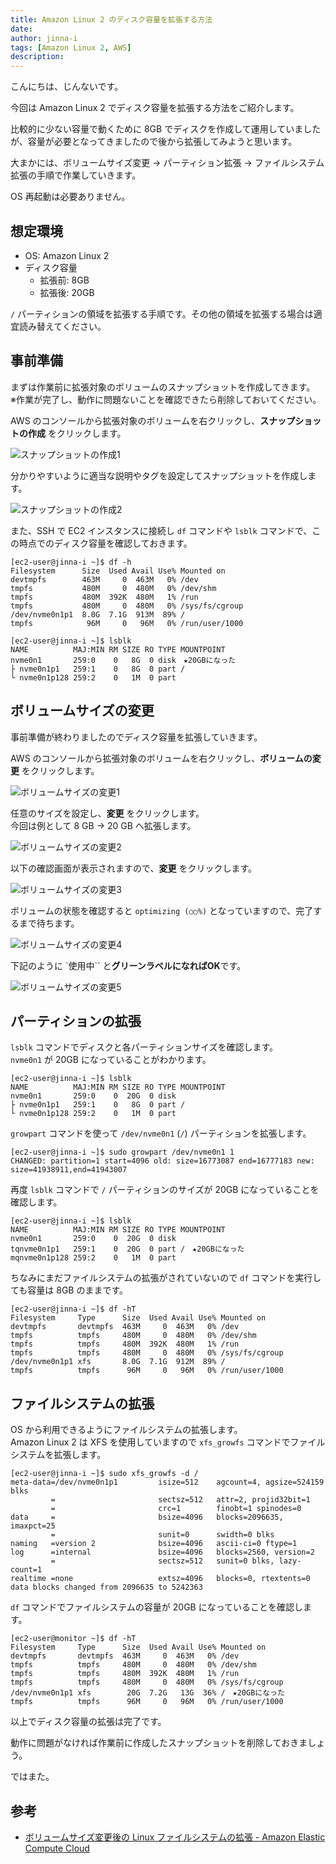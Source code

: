 ```yaml
---
title: Amazon Linux 2 のディスク容量を拡張する方法
date: 
author: jinna-i
tags: [Amazon Linux 2, AWS]
description: 
---
```


こんにちは、じんないです。

今回は Amazon Linux 2 でディスク容量を拡張する方法をご紹介します。

比較的に少ない容量で動くために 8GB でディスクを作成して運用していましたが、容量が必要となってきましたので後から拡張してみようと思います。

大まかには、ボリュームサイズ変更 → パーティション拡張 → ファイルシステム拡張の手順で作業していきます。

OS 再起動は必要ありません。

## 想定環境
- OS: Amazon Linux 2
- ディスク容量
    - 拡張前: 8GB
    - 拡張後: 20GB

`/` パーティションの領域を拡張する手順です。その他の領域を拡張する場合は適宜読み替えてください。 

## 事前準備

まずは作業前に拡張対象のボリュームのスナップショットを作成してきます。  
※作業が完了し、動作に問題ないことを確認できたら削除しておいてください。

AWS のコンソールから拡張対象のボリュームを右クリックし、**スナップショットの作成** をクリックします。

![スナップショットの作成1](images/001.png)

分かりやすいように適当な説明やタグを設定してスナップショットを作成します。

![スナップショットの作成2](images/002.png)

また、SSH で EC2 インスタンスに接続し `df` コマンドや `lsblk` コマンドで、この時点でのディスク容量を確認しておきます。

```
[ec2-user@jinna-i ~]$ df -h
Filesystem      Size  Used Avail Use% Mounted on
devtmpfs        463M     0  463M   0% /dev
tmpfs           480M     0  480M   0% /dev/shm
tmpfs           480M  392K  480M   1% /run
tmpfs           480M     0  480M   0% /sys/fs/cgroup
/dev/nvme0n1p1  8.0G  7.1G  913M  89% /
tmpfs            96M     0   96M   0% /run/user/1000

[ec2-user@jinna-i ~]$ lsblk
NAME          MAJ:MIN RM SIZE RO TYPE MOUNTPOINT
nvme0n1       259:0    0   8G  0 disk　★20GBになった
├ nvme0n1p1   259:1    0   8G  0 part /
└ nvme0n1p128 259:2    0   1M  0 part
```

## ボリュームサイズの変更

事前準備が終わりましたのでディスク容量を拡張していきます。

AWS のコンソールから拡張対象のボリュームを右クリックし、**ボリュームの変更** をクリックします。

![ボリュームサイズの変更1](images/003.png)

任意のサイズを設定し、**変更** をクリックします。  
今回は例として 8 GB → 20 GB へ拡張します。

![ボリュームサイズの変更2](images/004.png)

以下の確認画面が表示されますので、**変更** をクリックします。

![ボリュームサイズの変更3](images/005.png)

ボリュームの状態を確認すると `optimizing (○○%)` となっていますので、完了するまで待ちます。

![ボリュームサイズの変更4](images/006.png)

下記のように `使用中`` と**グリーンラベルになればOK**です。

![ボリュームサイズの変更5](images/007.png)

## パーティションの拡張

`lsblk` コマンドでディスクと各パーティションサイズを確認します。  
`nvme0n1` が 20GB になっていることがわかります。

```
[ec2-user@jinna-i ~]$ lsblk
NAME          MAJ:MIN RM SIZE RO TYPE MOUNTPOINT
nvme0n1       259:0    0  20G  0 disk
├ nvme0n1p1   259:1    0   8G  0 part /
└ nvme0n1p128 259:2    0   1M  0 part
```

`growpart` コマンドを使って `/dev/nvme0n1` (`/`) パーティションを拡張します。

```
[ec2-user@jinna-i ~]$ sudo growpart /dev/nvme0n1 1
CHANGED: partition=1 start=4096 old: size=16773087 end=16777183 new: size=41938911,end=41943007
```

再度 `lsblk` コマンドで `/` パーティションのサイズが 20GB になっていることを確認します。

```
[ec2-user@jinna-i ~]$ lsblk
NAME          MAJ:MIN RM SIZE RO TYPE MOUNTPOINT
nvme0n1       259:0    0  20G  0 disk
tqnvme0n1p1   259:1    0  20G  0 part /　★20GBになった
mqnvme0n1p128 259:2    0   1M  0 part
```

ちなみにまだファイルシステムの拡張がされていないので `df` コマンドを実行しても容量は 8GB のままです。

```
[ec2-user@jinna-i ~]$ df -hT
Filesystem     Type      Size  Used Avail Use% Mounted on
devtmpfs       devtmpfs  463M     0  463M   0% /dev
tmpfs          tmpfs     480M     0  480M   0% /dev/shm
tmpfs          tmpfs     480M  392K  480M   1% /run
tmpfs          tmpfs     480M     0  480M   0% /sys/fs/cgroup
/dev/nvme0n1p1 xfs       8.0G  7.1G  912M  89% /
tmpfs          tmpfs      96M     0   96M   0% /run/user/1000
```

## ファイルシステムの拡張

OS から利用できるようにファイルシステムの拡張します。  
Amazon Linux 2 は XFS を使用していますので `xfs_growfs` コマンドでファイルシステムを拡張します。

```
[ec2-user@jinna-i ~]$ sudo xfs_growfs -d /
meta-data=/dev/nvme0n1p1         isize=512    agcount=4, agsize=524159 blks
         =                       sectsz=512   attr=2, projid32bit=1
         =                       crc=1        finobt=1 spinodes=0
data     =                       bsize=4096   blocks=2096635, imaxpct=25
         =                       sunit=0      swidth=0 blks
naming   =version 2              bsize=4096   ascii-ci=0 ftype=1
log      =internal               bsize=4096   blocks=2560, version=2
         =                       sectsz=512   sunit=0 blks, lazy-count=1
realtime =none                   extsz=4096   blocks=0, rtextents=0
data blocks changed from 2096635 to 5242363
```

`df` コマンドでファイルシステムの容量が 20GB になっていることを確認します。

```
[ec2-user@monitor ~]$ df -hT
Filesystem     Type      Size  Used Avail Use% Mounted on
devtmpfs       devtmpfs  463M     0  463M   0% /dev
tmpfs          tmpfs     480M     0  480M   0% /dev/shm
tmpfs          tmpfs     480M  392K  480M   1% /run
tmpfs          tmpfs     480M     0  480M   0% /sys/fs/cgroup
/dev/nvme0n1p1 xfs        20G  7.2G   13G  36% /　★20GBになった
tmpfs          tmpfs      96M     0   96M   0% /run/user/1000
```

以上でディスク容量の拡張は完了です。

動作に問題がなければ作業前に作成したスナップショットを削除しておきましょう。

ではまた。

## 参考

- [ボリュームサイズ変更後の Linux ファイルシステムの拡張 - Amazon Elastic Compute Cloud](https://docs.aws.amazon.com/ja_jp/AWSEC2/latest/UserGuide/recognize-expanded-volume-linux.html)
